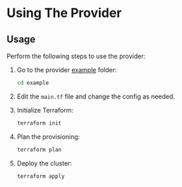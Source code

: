 # Using The Provider

## Usage

Perform the following steps to use the provider:

1. Go to the provider [example](https://github.com/cbrendanprice/terraform-provider-kind/tree/master/example) folder:
    ```bash
    cd example
    ```
2. Edit the `main.tf` file and change the config as needed.


1. Initialize Terraform:
    ```bash
    terraform init
    ```
2. Plan the provisioning:
    ```bash
    terraform plan
    ```
3. Deploy the cluster:
    ```bash
    terraform apply
    ```
